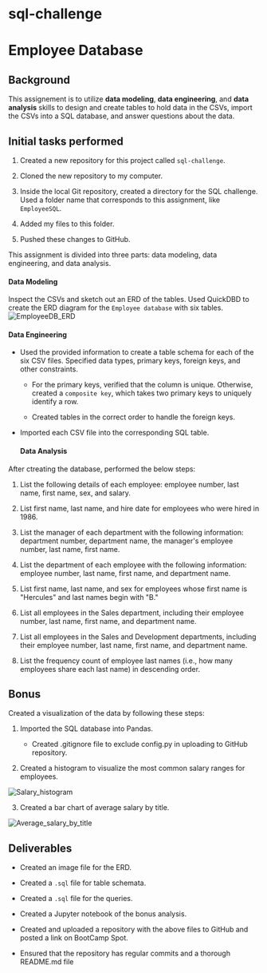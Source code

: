 # sql-challenge
# Employee Database

## Background

This assignement is to utilize **data modeling**, **data engineering**, and **data analysis** skills to design and create tables to hold data in the CSVs, import the CSVs into a SQL database, and answer questions about the data.

## Initial tasks performed

1. Created a new repository for this project called `sql-challenge`. 

2. Cloned the new repository to my computer.

3. Inside the local Git repository, created a directory for the SQL challenge. Used a folder name that corresponds to this assignment, like `EmployeeSQL`.

4. Added my files to this folder.

5. Pushed these changes to GitHub.

This assignment is divided into three parts: data modeling, data engineering, and data analysis. 

#### Data Modeling

Inspect the CSVs and sketch out an ERD of the tables. Used QuickDBD to create the ERD diagram for the `Employee database` with six tables. 
![EmployeeDB_ERD](EmployeeDB_ERD.PNG)

#### Data Engineering

* Used the provided information to create a table schema for each of the six CSV files. Specified data types, primary keys, foreign keys, and other constraints.

  * For the primary keys, verified that the column is unique. Otherwise, created a `composite key`, which takes two primary keys to uniquely identify a row.

  * Created tables in the correct order to handle the foreign keys.

* Imported each CSV file into the corresponding SQL table. 

  #### Data Analysis

After ctreating the database, performed the below steps:

1. List the following details of each employee: employee number, last name, first name, sex, and salary.

2. List first name, last name, and hire date for employees who were hired in 1986.

3. List the manager of each department with the following information: department number, department name, the manager's employee number, last name, first name.

4. List the department of each employee with the following information: employee number, last name, first name, and department name.

5. List first name, last name, and sex for employees whose first name is "Hercules" and last names begin with "B."

6. List all employees in the Sales department, including their employee number, last name, first name, and department name.

7. List all employees in the Sales and Development departments, including their employee number, last name, first name, and department name.

8. List the frequency count of employee last names (i.e., how many employees share each last name) in descending order.

## Bonus

Created a visualization of the data by following these steps: 

1. Imported the SQL database into Pandas.  

    * Created .gitignore file to exclude config.py in uploading to GitHub repository.
    
2. Created a histogram to visualize the most common salary ranges for employees.

![Salary_histogram](Images/salary_histogram2.PNG)

3. Created a bar chart of average salary by title.

![Average_salary_by_title](Images/Average_salary_by_title.PNG)

## Deliverables

* Created an image file for the ERD.

* Created a `.sql` file for table schemata.

* Created a `.sql` file for the queries.

* Created a Jupyter notebook of the bonus analysis.

* Created and uploaded a repository with the above files to GitHub and posted a link on BootCamp Spot.

* Ensured that the repository has regular commits and a thorough README.md file
